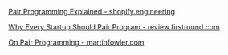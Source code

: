 
[Pair Programming Explained - shopify.engineering](https://shopify.engineering/pair-programming-explained)

[Why Every Startup Should Pair Program - review.firstround.com](https://review.firstround.com/Why-Every-Startup-Should-Pair-Program)

[On Pair Programming - martinfowler.com](https://martinfowler.com/articles/on-pair-programming.html)